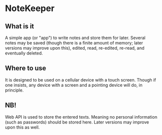 # NoteKeeper

## What is it

A simple app (or "app") to write notes and store them for later. Several notes may be saved (though there is a finite amount of memory; later versions may improve upon this), edited, read, re-edited, re-read, and eventually deleted.

## Where to use

It is designed to be used on a cellular device with a touch screen. Though if one insists, any device with a screen and a pointing device will do, in principle.

## NB!

Web API is used to store the entered texts. Meaning no personal information (such as passwords) should be stored here. Later versions may improve upon this as well.